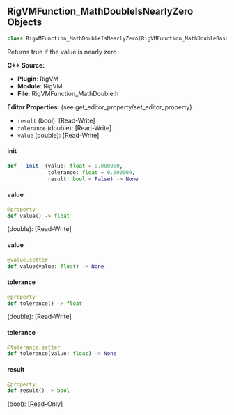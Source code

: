 ## RigVMFunction_MathDoubleIsNearlyZero Objects

```python
class RigVMFunction_MathDoubleIsNearlyZero(RigVMFunction_MathDoubleBase)
```

Returns true if the value is nearly zero

**C++ Source:**

- **Plugin**: RigVM
- **Module**: RigVM
- **File**: RigVMFunction_MathDouble.h

**Editor Properties:** (see get_editor_property/set_editor_property)

- ``result`` (bool):  [Read-Write]
- ``tolerance`` (double):  [Read-Write]
- ``value`` (double):  [Read-Write]

<a id="unreal.RigVMFunction_MathDoubleIsNearlyZero.__init__"></a>

#### __init__

```python
def __init__(value: float = 0.000000,
             tolerance: float = 0.000000,
             result: bool = False) -> None
```

<a id="unreal.RigVMFunction_MathDoubleIsNearlyZero.value"></a>

#### value

```python
@property
def value() -> float
```

(double):  [Read-Write]

<a id="unreal.RigVMFunction_MathDoubleIsNearlyZero.value"></a>

#### value

```python
@value.setter
def value(value: float) -> None
```

<a id="unreal.RigVMFunction_MathDoubleIsNearlyZero.tolerance"></a>

#### tolerance

```python
@property
def tolerance() -> float
```

(double):  [Read-Write]

<a id="unreal.RigVMFunction_MathDoubleIsNearlyZero.tolerance"></a>

#### tolerance

```python
@tolerance.setter
def tolerance(value: float) -> None
```

<a id="unreal.RigVMFunction_MathDoubleIsNearlyZero.result"></a>

#### result

```python
@property
def result() -> bool
```

(bool):  [Read-Only]

<a id="unreal.RigUnit_MathDoubleIsNearlyZero"></a>